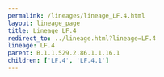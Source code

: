 ```yaml
---
permalink: /lineages/lineage_LF.4.html
layout: lineage_page
title: Lineage LF.4
redirect_to: ../lineage.html?lineage=LF.4
lineage: LF.4
parent: B.1.1.529.2.86.1.1.16.1
children: ['LF.4', 'LF.4.1']
---
```

